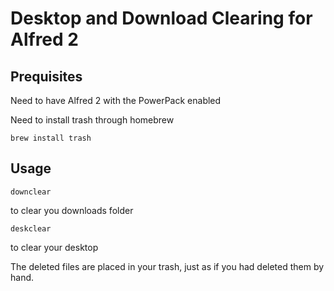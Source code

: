 Desktop and Download Clearing for Alfred 2
===============


## Prequisites

Need to have Alfred 2 with the PowerPack enabled

Need to install trash through homebrew

```
brew install trash
```

## Usage

```
downclear
```

to clear you downloads folder

```
deskclear
```

to clear your desktop


The deleted files are placed in your trash, just as if you had deleted them by hand.

